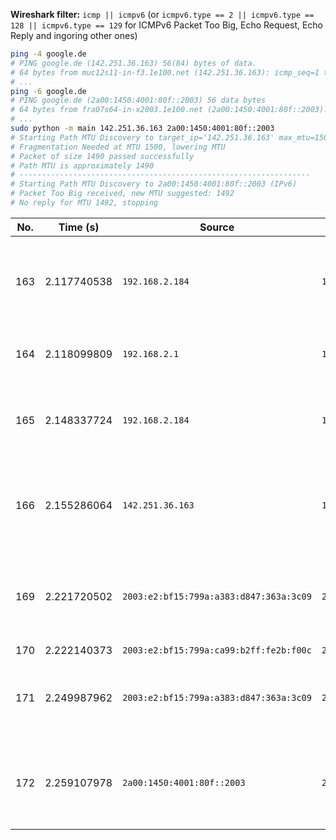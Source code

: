 **Wireshark filter:** `icmp || icmpv6` (or `icmpv6.type == 2 || icmpv6.type == 128 || icmpv6.type == 129` for ICMPv6 Packet Too Big, Echo Request, Echo Reply and ingoring other ones)

```sh
ping -4 google.de
# PING google.de (142.251.36.163) 56(84) bytes of data.
# 64 bytes from muc12s11-in-f3.1e100.net (142.251.36.163): icmp_seq=1 ttl=119 time=6.92 ms
# ...
ping -6 google.de
# PING google.de (2a00:1450:4001:80f::2003) 56 data bytes
# 64 bytes from fra07s64-in-x2003.1e100.net (2a00:1450:4001:80f::2003): icmp_seq=1 ttl=119 time=8.62 m
# ...
sudo python -m main 142.251.36.163 2a00:1450:4001:80f::2003
# Starting Path MTU Discovery to target_ip='142.251.36.163' max_mtu=1500 min_mtu=576
# Fragmentation Needed at MTU 1500, lowering MTU
# Packet of size 1490 passed successfully
# Path MTU is approximately 1490
# -----------------------------------------------------------------
# Starting Path MTU Discovery to 2a00:1450:4001:80f::2003 (IPv6)
# Packet Too Big received, new MTU suggested: 1492
# No reply for MTU 1492, stopping
```

| No.  | Time (s)    | Source                                      | Destination                               | Protocol | Length | Info                                                        |
|-------|-------------|---------------------------------------------|-------------------------------------------|----------|--------|-------------------------------------------------------------|
| 163   | 2.117740538 | `192.168.2.184`                               | `142.251.36.163`                            | ICMP     | 1514   | Echo (ping) request id=0x0000, seq=0/0, ttl=64 (no response found!) |
| 164   | 2.118099809 | `192.168.2.1`                                 | `192.168.2.184`                            | ICMP     | 590    | Destination unreachable (Fragmentation needed)               |
| 165   | 2.148337724 | `192.168.2.184`                               | `142.251.36.163`                            | ICMP     | 1504   | Echo (ping) request id=0x0000, seq=0/0, ttl=64 (reply in 166) |
| 166   | 2.155286064 | `142.251.36.163`                              | `192.168.2.184`                            | ICMP     | 1504   | Echo (ping) reply id=0x0000, seq=0/0, ttl=119 (request in 165) |
| 169   | 2.221720502 | `2003:e2:bf15:799a:a383:d847:363a:3c09`     | `2a00:1450:4001:80f::2003`                 | ICMPv6   | 1514   | Echo (ping) request id=0x0000, seq=0, hop limit=64 (no response found!) |
| 170   | 2.222140373 | `2003:e2:bf15:799a:ca99:b2ff:fe2b:f00c`     | `2003:e2:bf15:799a:a383:d847:363a:3c09`    | ICMPv6   | 1294   | Packet Too Big                                               |
| 171   | 2.249987962 | `2003:e2:bf15:799a:a383:d847:363a:3c09`     | `2a00:1450:4001:80f::2003`                 | ICMPv6   | 1506   | Echo (ping) request id=0x0000, seq=0, hop limit=64 (reply in 172) |
| 172   | 2.259107978 | `2a00:1450:4001:80f::2003`                    | `2003:e2:bf15:799a:a383:d847:363a:3c09`    | ICMPv6   | 1506   | Echo (ping) reply id=0x0000, seq=0, hop limit=119 (request in 171) |
